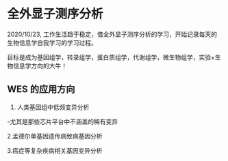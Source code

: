 # 全外显子测序分析

2020/10/23, 工作生活趋于稳定，借全外显子测序分析的学习，开始记录每天的生物信息学自我学习的学习过程。

目标是成为基因组学，转录组学，蛋白质组学，代谢组学，微生物组学，实验+生物信息学方向的大牛！


## WES 的应用方向

1. 人类基因组中低频变异分析

-尤其是那些芯片平台中不涵盖的稀有变异

2.孟德尔单基因遗传病致病基因分析

3.癌症等复杂疾病相关基因变异分析
